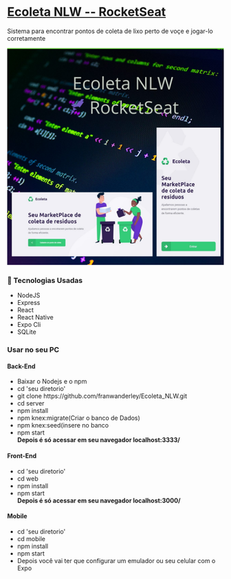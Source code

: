  <h1><a href="https://ecoleta-reactjs.herokuapp.com">Ecoleta NLW -- RocketSeat</a></h1>
 <p>Sistema para encontrar pontos de coleta de lixo perto de voçe e jogar-lo corretamente</p>
 <img src="https://github.com/franwanderley/Ecoleta_NLW/blob/master/Ecoleta%20NLW%20RocketSeat_Easy-Resize.com%20(1).jpg" alt="Prints do Ecoleta">


 <h3>
    <g-emoji class="g-emoji" alias="rocket" fallback-src="https://github.githubassets.com/images/icons/emoji/unicode/1f680.png">🚀</g-emoji> 
    Tecnologias Usadas</h3>
 <ul>
     <li>NodeJS</li>
     <li>Express</li>
     <li>React</li>
     <li>React Native</li>
     <li>Expo Cli</li>
     <li/>SQLite</li>
 </ul>

 <h3>Usar no seu PC</h3>
 <h4>Back-End</h4>
<ul>
    <li>Baixar o Nodejs e o npm</li>
    <li>cd 'seu diretorio'</li>
    <li>git clone https://github.com/franwanderley/Ecoleta_NLW.git</li>
    <li>cd server</li>
    <li>npm install</li>
    <li>npm knex:migrate(Criar o banco de Dados)</li>
    <li>npm knex:seed(insere no banco</li>
    <li>npm start</li>
    <strong>Depois é só acessar em seu navegador localhost:3333/</strong>
</ul>

<h4>Front-End</h4>
<ul>
    <li>cd 'seu diretorio'</li>
    <li>cd web</li>
    <li>npm install</li>
    <li>npm start</li>
    <strong>Depois é só acessar em seu navegador localhost:3000/</strong>
</ul>

<h4>Mobile</h4>
<ul>
    <li>cd 'seu diretorio'</li>
    <li>cd mobile</li>
    <li>npm install</li>
    <li>npm start</li>
    <li>Depois você vai ter que configurar um emulador ou seu celular com o Expo</li>
</ul>

